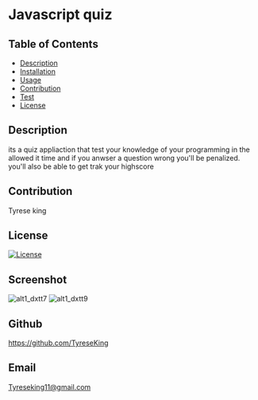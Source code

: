 # Javascript quiz

## Table of Contents
* [Description](#description)
* [Installation](#installation)
* [Usage](#usage)
* [Contribution](#contribution)
* [Test](#test)
* [License](#license)

## Description
its a quiz appliaction that test your knowledge of your programming in the allowed it time and if you anwser a question wrong you'll be penalized. you'll also be able to get trak your highscore

## Contribution 
Tyrese king

## License
  [![License](https://img.shields.io/badge/License-MIT-yellow.svg)](https://opensource.org/licenses/MIT)

## Screenshot
![alt1_dxtt7](https://user-images.githubusercontent.com/111792242/216621605-b8aa8d9f-c5f7-4227-925b-2dec48d8f48c.png)
![alt1_dxtt9](https://user-images.githubusercontent.com/111792242/216621725-ba9a3612-4471-4edf-a78c-706f6ab28075.png)

## Github
https://github.com/TyreseKing
## Email
Tyreseking11@gmail.com